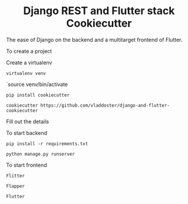 <div align="center">

# Django REST and Flutter stack Cookiecutter

</div>
The ease of Django on the backend and a multitarget frontend of Flutter. 

To create a project

Create a virtualenv

`virtualenv venv`

`source venv/bin/activate

`pip install cookiecutter`

`cookiecutter https://github.com/vladdoster/django-and-flutter-cookiecutter`

Fill out the details

To start backend

`pip install -r requirements.txt`

`python manage.py runserver`

To start frontend

`Flitter`

`Flapper`

`Flutter`
